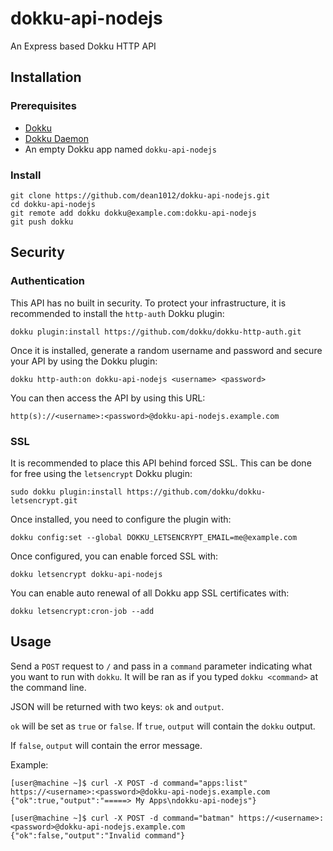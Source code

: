 # dokku-api-nodejs
An Express based Dokku HTTP API

## Installation

### Prerequisites

* [Dokku](https://github.com/dokku/dokku)
* [Dokku Daemon](https://github.com/dokku/dokku-daemon)
* An empty Dokku app named `dokku-api-nodejs`

### Install

```
git clone https://github.com/dean1012/dokku-api-nodejs.git
cd dokku-api-nodejs
git remote add dokku dokku@example.com:dokku-api-nodejs
git push dokku
```

## Security

### Authentication

This API has no built in security. To protect your infrastructure, it is recommended to install the `http-auth` Dokku plugin:

```
dokku plugin:install https://github.com/dokku/dokku-http-auth.git
```

Once it is installed, generate a random username and password and secure your API by using the Dokku plugin:

```
dokku http-auth:on dokku-api-nodejs <username> <password>
```

You can then access the API by using this URL:

```
http(s)://<username>:<password>@dokku-api-nodejs.example.com
```

### SSL

It is recommended to place this API behind forced SSL. This can be done for free using the `letsencrypt` Dokku plugin:

```
sudo dokku plugin:install https://github.com/dokku/dokku-letsencrypt.git
```

Once installed, you need to configure the plugin with:

```
dokku config:set --global DOKKU_LETSENCRYPT_EMAIL=me@example.com
```

Once configured, you can enable forced SSL with:

```
dokku letsencrypt dokku-api-nodejs
```

You can enable auto renewal of all Dokku app SSL certificates with:

```
dokku letsencrypt:cron-job --add
```

## Usage

Send a `POST` request to `/` and pass in a `command` parameter indicating what you want to run with `dokku`. It will be ran as if you typed `dokku <command>` at the command line.

JSON will be returned with two keys: `ok` and `output`.

`ok` will be set as `true` or `false`. If `true`, `output` will contain the `dokku` output.

If `false`, `output` will contain the error message.

Example:

```
[user@machine ~]$ curl -X POST -d command="apps:list" https://<username>:<password>@dokku-api-nodejs.example.com
{"ok":true,"output":"=====> My Apps\ndokku-api-nodejs"}

[user@machine ~]$ curl -X POST -d command="batman" https://<username>:<password>@dokku-api-nodejs.example.com
{"ok":false,"output":"Invalid command"}
```

